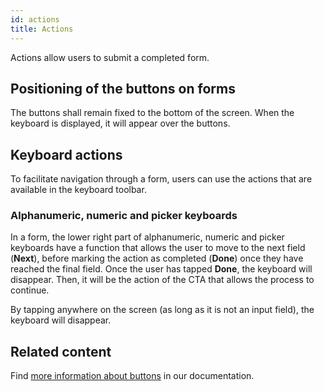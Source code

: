```yaml
---
id: actions
title: Actions
---
```


Actions allow users to submit a completed form.

## Positioning of the buttons on forms

The buttons shall remain fixed to the bottom of the screen. When the keyboard is displayed, it will appear over the buttons.

## Keyboard actions

To facilitate navigation through a form, users can use the actions that are available in the keyboard toolbar.

### Alphanumeric, numeric and picker keyboards

In a form, the lower right part of alphanumeric, numeric and picker keyboards have a function that allows the user to move to the next field \(**Next**\), before marking the action as completed \(**Done**\) once they have reached the final field. Once the user has tapped **Done**, the keyboard will disappear. Then, it will be the action of the CTA that allows the process to continue.

By tapping anywhere on the screen \(as long as it is not an input field\), the keyboard will disappear.

## Related content

Find [more information about buttons](../../buttons/usage.md) in our documentation.

